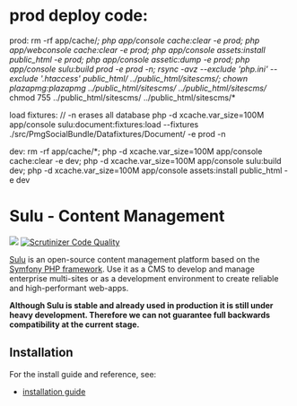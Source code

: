 # prod deploy code:

prod:
rm -rf app/cache/*;
php app/console cache:clear -e prod;
php app/webconsole cache:clear -e prod;
php app/console assets:install public_html -e prod;
php app/console assetic:dump -e prod;
php app/console sulu:build prod -e prod -n;
rsync -avz --exclude 'php.ini' --exclude '.htaccess' public_html/ ../public_html/sitescms/;
chown plazapmg:plazapmg ../public_html/sitescms/ ../public_html/sitescms/*
chmod 755 ../public_html/sitescms/ ../public_html/sitescms/*

load fixtures: // -n erases all database
php -d xcache.var_size=100M app/console sulu:document:fixtures:load --fixtures  ./src/PmgSocialBundle/Datafixtures/Document/ -e prod -n

dev:
rm -rf app/cache/*;
php -d xcache.var_size=100M app/console cache:clear -e dev;
php -d xcache.var_size=100M app/console sulu:build dev;
php -d xcache.var_size=100M app/console assets:install public_html -e dev




# Sulu - Content Management

[![](https://travis-ci.org/sulu/sulu-standard.svg?branch=master)](https://travis-ci.org/sulu/sulu-standard)
[![Scrutinizer Code Quality](https://scrutinizer-ci.com/g/sulu/sulu-standard/badges/quality-score.png?s=3039e48d6515ea846578ca06f3c5bd5442ad3c5b)](https://scrutinizer-ci.com/g/sulu/sulu-standard/)

[Sulu](http://sulu.io/) is an open-source content management platform based on the
[Symfony PHP framework](http://cmf.symfony.com/). Use it as a CMS to develop and
manage enterprise multi-sites or as a development environment to create reliable
and high-performant web-apps.

**Although Sulu is stable and already used in production it is still under
heavy development. Therefore we can not guarantee full backwards compatibility
at the current stage.**

## Installation

For the install guide and reference, see:

* [installation guide](http://docs.sulu.io/en/latest/book/getting-started/index.html)





